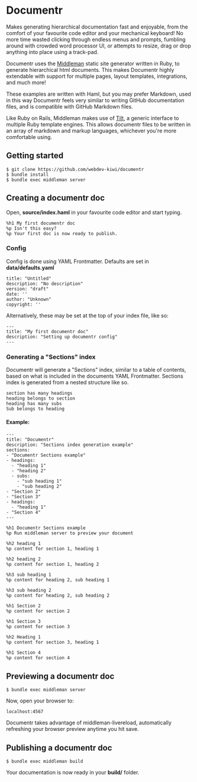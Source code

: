 # Documentr
Makes generating hierarchical documentation fast and enjoyable, from the comfort of your favourite code editor and your mechanical keyboard! No more time wasted clicking through endless menus and prompts, fumbling around with crowded word processor UI, or attempts to resize, drag or drop anything into place using a track-pad.

Documentr uses the [Middleman](https://middlemanapp.com/) static site generator written in Ruby, to generate hierarchical html documents. This makes Documentr highly extendable with support for multiple pages, layout templates, integrations, and much more!

These examples are written with Haml, but you may prefer Markdown, used in this way Documentr feels very similar to writing GitHub documentation files, and is compatible with GitHub Markdown files.

Like Ruby on Rails, Middleman makes use of [Tilt](https://github.com/rtomayko/tilt/), a generic interface to multiple Ruby template engines. This allows documentr files to be written in an array of markdown and markup languages, whichever you're more comfortable using.

## Getting started

    $ git clone https://github.com/webdev-kiwi/documentr
    $ bundle install
    $ bundle exec middleman server

## Creating a documentr doc
Open, __source/index.haml__ in your favourite code editor and start typing.
    
    %h1 My first documentr doc
    %p Isn't this easy?
    %p Your first doc is now ready to publish.

### Config
Config is done using YAML Frontmatter. Defaults are set in __data/defaults.yaml__

    title: "Untitled"
    description: "No description"
    version: "draft"
    date: ''
    author: "Unknown"
    copyright: ''

Alternatively, these may be set at the top of your index file, like so:

    ---
    title: "My first documentr doc"
    description: "Setting up documentr config"
    ---

### Generating a "Sections" index
Documentr will generate a "Sections" index, similar to a table of contents, based on what is included in the documents YAML Frontmatter. Sections index is generated from a nested structure like so.

    section has many headings
    heading belongs to section
    heading has many subs
    Sub belongs to heading

#### Example:
    ---
    title: "Documentr"
    description: "Sections index generation example"
    sections:
    - "Documentr Sections example"
    - headings:
      - "heading 1"
      - "heading 2"
      - subs:
        - "sub heading 1"
        - "sub heading 2"
    - "Section 2"
    - "Section 3"
    - headings:
      - "heading 1"
    - "Section 4"
    ---

    %h1 Documentr Sections example
    %p Run middleman server to preview your document

    %h2 heading 1
    %p content for section 1, heading 1

    %h2 heading 2
    %p content for section 1, heading 2

    %h3 sub heading 1
    %p content for heading 2, sub heading 1

    %h3 sub heading 2
    %p content for heading 2, sub heading 2

    %h1 Section 2
    %p content for section 2
    
    %h1 Section 3
    %p content for section 3
    
    %h2 Heading 1
    %p content for section 3, heading 1
    
    %h1 Section 4
    %p content for section 4

## Previewing a documentr doc

    $ bundle exec middleman server

Now, open your browser to:

    localhost:4567

Documentr takes advantage of middleman-livereload, automatically refreshing your browser preview anytime you hit save.

## Publishing a documentr doc

    $ bundle exec middleman build

Your documentation is now ready in your __build/__ folder.